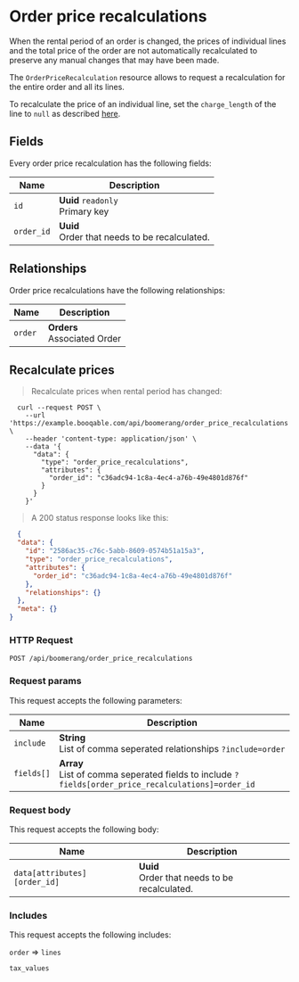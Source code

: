 # Order price recalculations

When the rental period of an order is changed, the prices of individual lines
and the total price of the order are not automatically recalculated to preserve
any manual changes that may have been made.

The `OrderPriceRecalculation` resource allows to request a recalculation for the
entire order and all its lines.

To recalculate the price of an individual line, set the `charge_length` of the
line to `null` as described [here](#lines-fields).

## Fields
Every order price recalculation has the following fields:

Name | Description
-- | --
`id` | **Uuid** `readonly`<br>Primary key
`order_id` | **Uuid** <br>Order that needs to be recalculated.


## Relationships
Order price recalculations have the following relationships:

Name | Description
-- | --
`order` | **Orders** <br>Associated Order


## Recalculate prices



> Recalculate prices when rental period has changed:

```shell
  curl --request POST \
    --url 'https://example.booqable.com/api/boomerang/order_price_recalculations' \
    --header 'content-type: application/json' \
    --data '{
      "data": {
        "type": "order_price_recalculations",
        "attributes": {
          "order_id": "c36adc94-1c8a-4ec4-a76b-49e4801d876f"
        }
      }
    }'
```

> A 200 status response looks like this:

```json
  {
  "data": {
    "id": "2586ac35-c76c-5abb-8609-0574b51a15a3",
    "type": "order_price_recalculations",
    "attributes": {
      "order_id": "c36adc94-1c8a-4ec4-a76b-49e4801d876f"
    },
    "relationships": {}
  },
  "meta": {}
}
```

### HTTP Request

`POST /api/boomerang/order_price_recalculations`

### Request params

This request accepts the following parameters:

Name | Description
-- | --
`include` | **String** <br>List of comma seperated relationships `?include=order`
`fields[]` | **Array** <br>List of comma seperated fields to include `?fields[order_price_recalculations]=order_id`


### Request body

This request accepts the following body:

Name | Description
-- | --
`data[attributes][order_id]` | **Uuid** <br>Order that needs to be recalculated.


### Includes

This request accepts the following includes:

`order` => 
`lines`


`tax_values`







